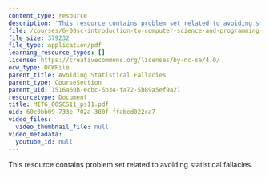 ```yaml
---
content_type: resource
description: 'This resource contains problem set related to avoiding statistical fallacies. '
file: /courses/6-00sc-introduction-to-computer-science-and-programming-spring-2011/60c0bb09733e702a300fffabed022ca7_MIT6_00SCS11_ps11.pdf
file_size: 379232
file_type: application/pdf
learning_resource_types: []
license: https://creativecommons.org/licenses/by-nc-sa/4.0/
ocw_type: OCWFile
parent_title: Avoiding Statistical Fallacies
parent_type: CourseSection
parent_uid: 1516a60b-ecbc-5b34-fa72-5b89a5ef9a21
resourcetype: Document
title: MIT6_00SCS11_ps11.pdf
uid: 60c0bb09-733e-702a-300f-ffabed022ca7
video_files:
  video_thumbnail_file: null
video_metadata:
  youtube_id: null
---
```

This resource contains problem set related to avoiding statistical fallacies. 